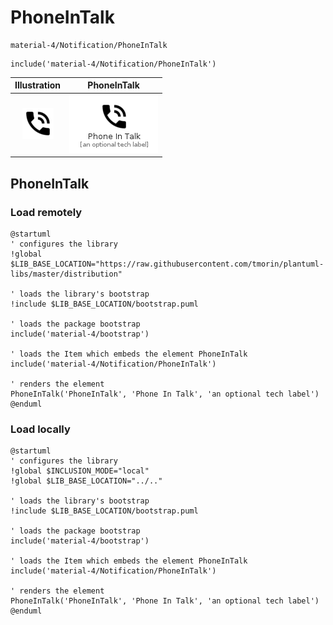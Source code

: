 # PhoneInTalk


```text
material-4/Notification/PhoneInTalk
```

```text
include('material-4/Notification/PhoneInTalk')
```



| Illustration | PhoneInTalk |
| :---: | :---: |
| ![illustration for Illustration](../../material-4/Notification/PhoneInTalk.png) | ![illustration for PhoneInTalk](../../material-4/Notification/PhoneInTalk.Local.png) |




## PhoneInTalk

### Load remotely
```plantuml
@startuml
' configures the library
!global $LIB_BASE_LOCATION="https://raw.githubusercontent.com/tmorin/plantuml-libs/master/distribution"

' loads the library's bootstrap
!include $LIB_BASE_LOCATION/bootstrap.puml

' loads the package bootstrap
include('material-4/bootstrap')

' loads the Item which embeds the element PhoneInTalk
include('material-4/Notification/PhoneInTalk')

' renders the element
PhoneInTalk('PhoneInTalk', 'Phone In Talk', 'an optional tech label')
@enduml
```

### Load locally
```plantuml
@startuml
' configures the library
!global $INCLUSION_MODE="local"
!global $LIB_BASE_LOCATION="../.."

' loads the library's bootstrap
!include $LIB_BASE_LOCATION/bootstrap.puml

' loads the package bootstrap
include('material-4/bootstrap')

' loads the Item which embeds the element PhoneInTalk
include('material-4/Notification/PhoneInTalk')

' renders the element
PhoneInTalk('PhoneInTalk', 'Phone In Talk', 'an optional tech label')
@enduml
```

